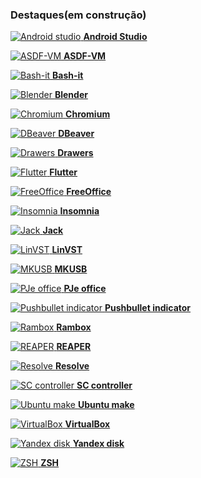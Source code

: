 ### Destaques(em construção)

[![Android studio](https://raw.githubusercontent.com/PapirusDevelopmentTeam/papirus-icon-theme/master/Papirus/64x64/apps/androidstudio.svg?sanitize=true) **Android Studio**](https://docs.unityxp.tk/extras/android-studio)

[![ASDF-VM](https://raw.githubusercontent.com/PapirusDevelopmentTeam/papirus-icon-theme/master/Papirus/64x64/apps/utilities-terminal.svg?sanitize=true) **ASDF-VM**](https://docs.unityxp.tk/extras/asdf-vm)

[![Bash-it](https://raw.githubusercontent.com/PapirusDevelopmentTeam/papirus-icon-theme/master/Papirus/64x64/apps/utilities-terminal.svg?sanitize=true) **Bash-it**](https://docs.unityxp.tk/extras/bash-it)

[![Blender](https://raw.githubusercontent.com/PapirusDevelopmentTeam/papirus-icon-theme/master/Papirus/64x64/apps/blender.svg?sanitize=true) **Blender**](https://docs.unityxp.tk/extras/blender)

[![Chromium](https://raw.githubusercontent.com/PapirusDevelopmentTeam/papirus-icon-theme/master/Papirus/64x64/apps/chromium-browser.svg?sanitize=true) **Chromium**](https://docs.unityxp.tk/extras/chromium)

[![DBeaver](https://raw.githubusercontent.com/PapirusDevelopmentTeam/papirus-icon-theme/master/Papirus/64x64/apps/dbeaver.svg?sanitize=true) **DBeaver**](https://docs.unityxp.tk/extras/dbeaver)

[![Drawers](https://raw.githubusercontent.com/PapirusDevelopmentTeam/papirus-icon-theme/master/Papirus/64x64/apps/mate-panel-drawer.svg?sanitize=true) **Drawers**](https://docs.unityxp.tk/extras/drawers)

[![Flutter](https://raw.githubusercontent.com/PapirusDevelopmentTeam/papirus-icon-theme/master/Papirus/64x64/apps/androidstudio.svg?sanitize=true) **Flutter**](https://docs.unityxp.tk/extras/flutter)

[![FreeOffice](https://raw.githubusercontent.com/PapirusDevelopmentTeam/papirus-icon-theme/master/Papirus/64x64/apps/freeoffice-textmaker.svg?sanitize=true) **FreeOffice**](https://docs.unityxp.tk/extras/freeoffice)

[![Insomnia](https://raw.githubusercontent.com/PapirusDevelopmentTeam/papirus-icon-theme/master/Papirus/64x64/apps/insomnia.svg?sanitize=true) **Insomnia**](https://docs.unityxp.tk/extras/insomnia)

[![Jack](https://raw.githubusercontent.com/PapirusDevelopmentTeam/papirus-icon-theme/master/Papirus/64x64/apps/qjackctl.svg?sanitize=true) **Jack**](https://docs.unityxp.tk/extras/jack)

[![LinVST](https://raw.githubusercontent.com/PapirusDevelopmentTeam/papirus-icon-theme/master/Papirus/64x64/apps/preferences-plugin.svg?sanitize=true) **LinVST**](https://docs.unityxp.tk/extras/linvst)

[![MKUSB](https://raw.githubusercontent.com/PapirusDevelopmentTeam/papirus-icon-theme/master/Papirus/64x64/apps/mkusb.svg?sanitize=true) **MKUSB**](https://docs.unityxp.tk/extras/mkusb)

[![PJe office](https://raw.githubusercontent.com/PapirusDevelopmentTeam/papirus-icon-theme/master/Papirus/64x64/apps/org.gnome.OfficeRunner.svg?sanitize=true) **PJe office**](https://docs.unityxp.tk/extras/pjeoffice)

[![Pushbullet indicator](https://raw.githubusercontent.com/PapirusDevelopmentTeam/papirus-icon-theme/master/Papirus/64x64/apps/pushbullet-indicator.svg?sanitize=true) **Pushbullet indicator**](https://docs.unityxp.tk/extras/pushbullet-indicator)

[![Rambox](https://raw.githubusercontent.com/PapirusDevelopmentTeam/papirus-icon-theme/master/Papirus/64x64/apps/rambox.svg?sanitize=true) **Rambox**](https://docs.unityxp.tk/extras/rambox)

[![REAPER](https://raw.githubusercontent.com/PapirusDevelopmentTeam/papirus-icon-theme/master/Papirus/64x64/apps/cockos-reaper.svg?sanitize=true) **REAPER**](https://docs.unityxp.tk/extras/reaper)

[![Resolve](https://raw.githubusercontent.com/PapirusDevelopmentTeam/papirus-icon-theme/master/Papirus/64x64/apps/resolve.svg?sanitize=true) **Resolve**](https://docs.unityxp.tk/extras/resolve)

[![SC controller](https://raw.githubusercontent.com/PapirusDevelopmentTeam/papirus-icon-theme/master/Papirus/64x64/apps/preferences-desktop-gaming.svg?sanitize=true) **SC controller**](https://docs.unityxp.tk/extras/sc-controller)

[![Ubuntu make](https://raw.githubusercontent.com/PapirusDevelopmentTeam/papirus-icon-theme/master/Papirus/64x64/apps/utilities-terminal.svg?sanitize=true) **Ubuntu make**](https://docs.unityxp.tk/extras/ubuntu-make)

[![VirtualBox](https://raw.githubusercontent.com/PapirusDevelopmentTeam/papirus-icon-theme/master/Papirus/64x64/apps/virtualbox.svg?sanitize=true) **VirtualBox**](https://docs.unityxp.tk/extras/virtualbox)

[![Yandex disk](https://raw.githubusercontent.com/PapirusDevelopmentTeam/papirus-icon-theme/master/Papirus/64x64/apps/yandex-disk.svg?sanitize=true) **Yandex disk**](https://docs.unityxp.tk/extras/yandex-disk)

[![ZSH](https://raw.githubusercontent.com/PapirusDevelopmentTeam/papirus-icon-theme/master/Papirus/64x64/apps/utilities-terminal.svg?sanitize=true) **ZSH**](https://docs.unityxp.tk/extras/zsh)